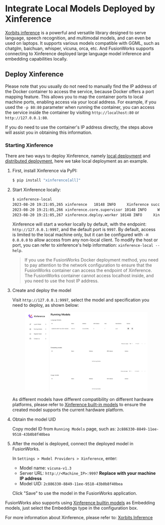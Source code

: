 # Integrate Local Models Deployed by Xinference

[Xorbits inference](https://github.com/xorbitsai/inference) is a powerful and versatile library designed to serve language, speech recognition, and multimodal models, and can even be used on laptops. It supports various models compatible with GGML, such as chatglm, baichuan, whisper, vicuna, orca, etc. And FusionWorks supports connecting to Xinference deployed large language model inference and embedding capabilities locally.

## Deploy Xinference

Please note that you usually do not need to manually find the IP address of the Docker container to access the service, because Docker offers a port mapping feature. This allows you to map the container ports to local machine ports, enabling access via your local address. For example, if you used the `-p 80:80` parameter when running the container, you can access the service inside the container by visiting `http://localhost:80` or `http://127.0.0.1:80`.

If you do need to use the container's IP address directly, the steps above will assist you in obtaining this information.

### Starting Xinference

There are two ways to deploy Xinference, namely [local deployment](https://github.com/xorbitsai/inference/blob/main/README.md#local) and [distributed deployment](https://github.com/xorbitsai/inference/blob/main/README.md#distributed), here we take local deployment as an example.

1.  First, install Xinference via PyPI:

    ```bash
    $ pip install "xinference[all]"
    ```
2.  Start Xinference locally:

    ```bash
    $ xinference-local
    2023-08-20 19:21:05,265 xinference   10148 INFO     Xinference successfully started. Endpoint: http://127.0.0.1:9997
    2023-08-20 19:21:05,266 xinference.core.supervisor 10148 INFO     Worker 127.0.0.1:37822 has been added successfully
    2023-08-20 19:21:05,267 xinference.deploy.worker 10148 INFO     Xinference worker successfully started.
    ```

    Xinference will start a worker locally by default, with the endpoint: `http://127.0.0.1:9997`, and the default port is `9997`. By default, access is limited to the local machine only, but it can be configured with `-H 0.0.0.0` to allow access from any non-local client. To modify the host or port, you can refer to xinference's help information: `xinference-local --help`.

    > If you use the FusionWorks Docker deployment method, you need to pay attention to the network configuration to ensure that the FusionWorks container can access the endpoint of Xinference. The FusionWorks container cannot access localhost inside, and you need to use the host IP address.
3.  Create and deploy the model

    Visit `http://127.0.0.1:9997`, select the model and specification you need to deploy, as shown below:

    <figure><img src="/en/.gitbook/assets/guides/model-configuration/xinference/image (16) (1).png" alt=""><figcaption></figcaption></figure>

    As different models have different compatibility on different hardware platforms, please refer to [Xinference built-in models](https://inference.readthedocs.io/en/latest/models/builtin/index.html) to ensure the created model supports the current hardware platform.
4.  Obtain the model UID

    Copy model ID from `Running Models` page, such as: `2c886330-8849-11ee-9518-43b0b8f40bea`
5.  After the model is deployed, connect the deployed model in FusionWorks.

    In `Settings > Model Providers > Xinference`, enter:

    * Model name: `vicuna-v1.3`
    * Server URL: `http://<Machine_IP>:9997` **Replace with your machine IP address**
    * Model UID: `2c886330-8849-11ee-9518-43b0b8f40bea`

    Click "Save" to use the model in the FusionWorks application.

FusionWorks also supports using [Xinference builtin models](https://github.com/xorbitsai/inference/blob/main/README.md#builtin-models) as Embedding models, just select the Embeddings type in the configuration box.

For more information about Xinference, please refer to: [Xorbits Inference](https://github.com/xorbitsai/inference)
